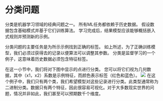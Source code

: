 # 分类问题
分类是机器学习领域的经典问题之一。 所有ML任务都依赖于历史数据。 假设数据包含基础模式并基于它们训练算法。 学习完成后，结果模型应该能够概括嵌入式规则并预测新的示例。

分类问题的主要任务是为所示示例找到正确的标签。 如上所述，为了正确训练模型，我们必须过获得去的记录以便算法可以调整其参数。 分类是监督学习的一个例子，这意味着历史数据必须包含特征标签。

在这一小节中，我们将对下图中显示的点进行分类。 您可以将它们视为几何数据，其中（x1，x2）系数是示例特征，而颜色表示标签（红色和蓝色）。
![](http://kfcoding-static.oss-cn-hangzhou.aliyuncs.com/gitcourse-ml/dataset.png)
在这个例子中，我们只有两个类，我们希望模型对这些记录进行分类。此类型通常称为二进制分类。数据只有两个特征，因此很容易可视化。对于大多数现实世界的问题，情况并非如此，我们甚至可以预期数千个维度。
